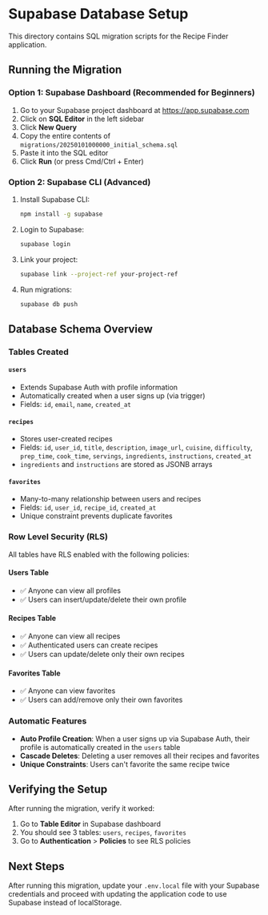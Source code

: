 # Supabase Database Setup

This directory contains SQL migration scripts for the Recipe Finder application.

## Running the Migration

### Option 1: Supabase Dashboard (Recommended for Beginners)

1. Go to your Supabase project dashboard at https://app.supabase.com
2. Click on **SQL Editor** in the left sidebar
3. Click **New Query**
4. Copy the entire contents of `migrations/20250101000000_initial_schema.sql`
5. Paste it into the SQL editor
6. Click **Run** (or press Cmd/Ctrl + Enter)

### Option 2: Supabase CLI (Advanced)

1. Install Supabase CLI:
   ```bash
   npm install -g supabase
   ```

2. Login to Supabase:
   ```bash
   supabase login
   ```

3. Link your project:
   ```bash
   supabase link --project-ref your-project-ref
   ```

4. Run migrations:
   ```bash
   supabase db push
   ```

## Database Schema Overview

### Tables Created

#### `users`
- Extends Supabase Auth with profile information
- Automatically created when a user signs up (via trigger)
- Fields: `id`, `email`, `name`, `created_at`

#### `recipes`
- Stores user-created recipes
- Fields: `id`, `user_id`, `title`, `description`, `image_url`, `cuisine`, `difficulty`, `prep_time`, `cook_time`, `servings`, `ingredients`, `instructions`, `created_at`
- `ingredients` and `instructions` are stored as JSONB arrays

#### `favorites`
- Many-to-many relationship between users and recipes
- Fields: `id`, `user_id`, `recipe_id`, `created_at`
- Unique constraint prevents duplicate favorites

### Row Level Security (RLS)

All tables have RLS enabled with the following policies:

#### Users Table
- ✅ Anyone can view all profiles
- ✅ Users can insert/update/delete their own profile

#### Recipes Table
- ✅ Anyone can view all recipes
- ✅ Authenticated users can create recipes
- ✅ Users can update/delete only their own recipes

#### Favorites Table
- ✅ Anyone can view favorites
- ✅ Users can add/remove only their own favorites

### Automatic Features

- **Auto Profile Creation**: When a user signs up via Supabase Auth, their profile is automatically created in the `users` table
- **Cascade Deletes**: Deleting a user removes all their recipes and favorites
- **Unique Constraints**: Users can't favorite the same recipe twice

## Verifying the Setup

After running the migration, verify it worked:

1. Go to **Table Editor** in Supabase dashboard
2. You should see 3 tables: `users`, `recipes`, `favorites`
3. Go to **Authentication** > **Policies** to see RLS policies

## Next Steps

After running this migration, update your `.env.local` file with your Supabase credentials and proceed with updating the application code to use Supabase instead of localStorage.
